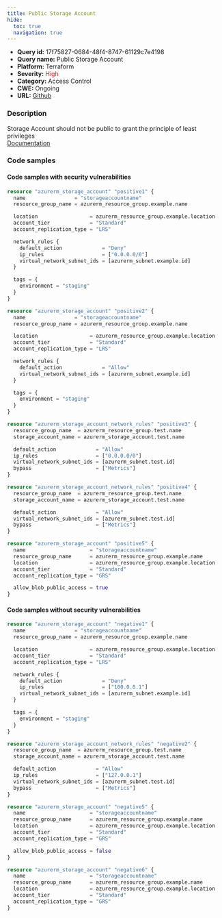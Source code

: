 ```yaml
---
title: Public Storage Account
hide:
  toc: true
  navigation: true
---
```


<style>
  .highlight .hll {
    background-color: #ff171742;
  }
  .md-content {
    max-width: 1100px;
    margin: 0 auto;
  }
</style>

-   **Query id:** 17f75827-0684-48f4-8747-61129c7e4198
-   **Query name:** Public Storage Account
-   **Platform:** Terraform
-   **Severity:** <span style="color:#bb2124">High</span>
-   **Category:** Access Control
-   **CWE:** Ongoing
-   **URL:** [Github](https://github.com/DataDog/kics/tree/master/assets/queries/terraform/azure/public_storage_account)

### Description
Storage Account should not be public to grant the principle of least privileges<br>
[Documentation](https://registry.terraform.io/providers/hashicorp/azurerm/latest/docs/resources/storage_account)

### Code samples
#### Code samples with security vulnerabilities
```tf title="Positive test num. 1 - tf file" hl_lines="48 43 11 28"
resource "azurerm_storage_account" "positive1" {
  name                = "storageaccountname"
  resource_group_name = azurerm_resource_group.example.name

  location                 = azurerm_resource_group.example.location
  account_tier             = "Standard"
  account_replication_type = "LRS"

  network_rules {
    default_action             = "Deny"
    ip_rules                   = ["0.0.0.0/0"]
    virtual_network_subnet_ids = [azurerm_subnet.example.id]
  }

  tags = {
    environment = "staging"
  }
}

resource "azurerm_storage_account" "positive2" {
  name                = "storageaccountname"
  resource_group_name = azurerm_resource_group.example.name

  location                 = azurerm_resource_group.example.location
  account_tier             = "Standard"
  account_replication_type = "LRS"

  network_rules {
    default_action             = "Allow"
    virtual_network_subnet_ids = [azurerm_subnet.example.id]
  }

  tags = {
    environment = "staging"
  }
}

resource "azurerm_storage_account_network_rules" "positive3" {
  resource_group_name  = azurerm_resource_group.test.name
  storage_account_name = azurerm_storage_account.test.name

  default_action             = "Allow"
  ip_rules                   = ["0.0.0.0/0"]
  virtual_network_subnet_ids = [azurerm_subnet.test.id]
  bypass                     = ["Metrics"]
}

resource "azurerm_storage_account_network_rules" "positive4" {
  resource_group_name  = azurerm_resource_group.test.name
  storage_account_name = azurerm_storage_account.test.name

  default_action             = "Allow"
  virtual_network_subnet_ids = [azurerm_subnet.test.id]
  bypass                     = ["Metrics"]
}
```
```tf title="Positive test num. 2 - tf file" hl_lines="8"
resource "azurerm_storage_account" "positive5" {
  name                     = "storageaccountname"
  resource_group_name      = azurerm_resource_group.example.name
  location                 = azurerm_resource_group.example.location
  account_tier             = "Standard"
  account_replication_type = "GRS"

  allow_blob_public_access = true
}

```


#### Code samples without security vulnerabilities
```tf title="Negative test num. 1 - tf file"
resource "azurerm_storage_account" "negative1" {
  name                = "storageaccountname"
  resource_group_name = azurerm_resource_group.example.name

  location                 = azurerm_resource_group.example.location
  account_tier             = "Standard"
  account_replication_type = "LRS"

  network_rules {
    default_action             = "Deny"
    ip_rules                   = ["100.0.0.1"]
    virtual_network_subnet_ids = [azurerm_subnet.example.id]
  }

  tags = {
    environment = "staging"
  }
}

resource "azurerm_storage_account_network_rules" "negative2" {
  resource_group_name  = azurerm_resource_group.test.name
  storage_account_name = azurerm_storage_account.test.name

  default_action             = "Allow"
  ip_rules                   = ["127.0.0.1"]
  virtual_network_subnet_ids = [azurerm_subnet.test.id]
  bypass                     = ["Metrics"]
}
```
```tf title="Negative test num. 2 - tf file"
resource "azurerm_storage_account" "negative5" {
  name                     = "storageaccountname"
  resource_group_name      = azurerm_resource_group.example.name
  location                 = azurerm_resource_group.example.location
  account_tier             = "Standard"
  account_replication_type = "GRS"

  allow_blob_public_access = false
}

```
```tf title="Negative test num. 3 - tf file"
resource "azurerm_storage_account" "negative6" {
  name                     = "storageaccountname"
  resource_group_name      = azurerm_resource_group.example.name
  location                 = azurerm_resource_group.example.location
  account_tier             = "Standard"
  account_replication_type = "GRS"
}

```
